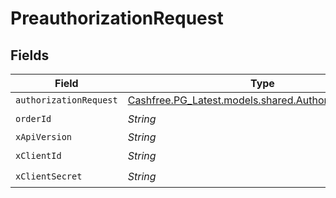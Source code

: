 # PreauthorizationRequest


## Fields

| Field                                                                                                | Type                                                                                                 | Required                                                                                             | Description                                                                                          |
| ---------------------------------------------------------------------------------------------------- | ---------------------------------------------------------------------------------------------------- | ---------------------------------------------------------------------------------------------------- | ---------------------------------------------------------------------------------------------------- |
| `authorizationRequest`                                                                               | [Cashfree.PG_Latest.models.shared.AuthorizationRequest](../../models/shared/AuthorizationRequest.md) | :heavy_minus_sign:                                                                                   | N/A                                                                                                  |
| `orderId`                                                                                            | *String*                                                                                             | :heavy_check_mark:                                                                                   | N/A                                                                                                  |
| `xApiVersion`                                                                                        | *String*                                                                                             | :heavy_minus_sign:                                                                                   | N/A                                                                                                  |
| `xClientId`                                                                                          | *String*                                                                                             | :heavy_check_mark:                                                                                   | N/A                                                                                                  |
| `xClientSecret`                                                                                      | *String*                                                                                             | :heavy_check_mark:                                                                                   | N/A                                                                                                  |